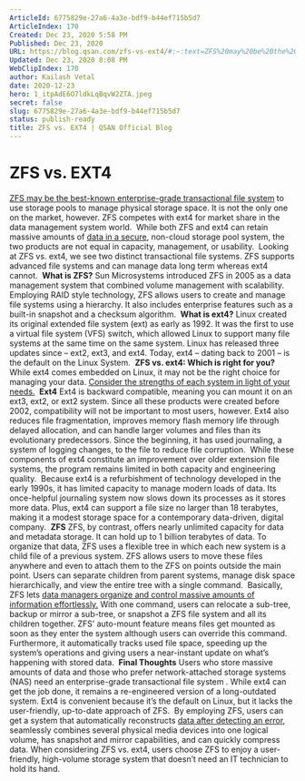 ```yaml
---
ArticleId: 6775829e-27a6-4a3e-bdf9-b44ef715b5d7
ArticleIndex: 170
Created: Dec 23, 2020 5:58 PM
Published: Dec 23, 2020
URL: https://blog.qsan.com/zfs-vs-ext4/#:~:text=ZFS%20may%20be%20the%20best,one%20on%20the%20market%2C%20however.&text=ext4%2C%20we%20see%20two%20distinct,long%20term%20whereas%20ext4%20cannot.
Updated: Dec 23, 2020 8:08 PM
WebClipIndex: 170
author: Kailash Vetal
date: 2020-12-23
hero: 1_itpAdE6O7ldkLqBqvW2ZTA.jpeg
secret: false
slug: 6775829e-27a6-4a3e-bdf9-b44ef715b5d7
status: publish-ready
title: ZFS vs. EXT4 | QSAN Official Blog
---
```

# **ZFS vs. EXT4**

[ZFS may be the best-known enterprise-grade transactional file system](http://blog.qsan.com/what-is-zfs/) to use storage pools to manage physical storage space. It is not the only one on the market, however. ZFS competes with ext4 for market share in the data management system world. 
While both ZFS and ext4 can retain massive amounts of [data in a secure](http://blog.qsan.com/data-integrity-zfs-vs-other/), non-cloud storage pool system, the two products are not equal in capacity, management, or usability. 
Looking at ZFS vs. ext4, we see two distinct transactional file systems. ZFS supports advanced file systems and can manage data long term whereas ext4 cannot. 
**What is ZFS?**
Sun Microsystems introduced ZFS in 2005 as a data management system that combined volume management with scalability. Employing RAID style technology, ZFS allows users to create and manage file systems using a hierarchy. It also includes enterprise features such as a built-in snapshot and a checksum algorithm. 
**What is ext4?**
Linux created its original extended file system (ext) as early as 1992. It was the first to use a virtual file system (VFS) switch, which allowed Linux to support many file systems at the same time on the same system. Linux has released three updates since – ext2, ext3, and ext4. Today, ext4 – dating back to 2001 – is the default on the Linux System. 
**ZFS vs. ext4: Which is right for you?**
While ext4 comes embedded on Linux, it may not be the right choice for managing your data. [Consider the strengths of each system in light of your needs.](https://www.howtogeek.com/howto/33552/htg-explains-which-linux-file-system-should-you-choose/) 
**Ext4**
Ext4 is backward compatible, meaning you can mount it on an ext3, ext2, or ext2 system. Since all these products were created before 2002, compatibility will not be important to most users, however. Ext4 also reduces file fragmentation, improves memory flash memory life through delayed allocation, and can handle larger volumes and files than its evolutionary predecessors. Since the beginning, it has used journaling, a system of logging changes, to the file to reduce file corruption. 
While these components of ext4 constitute an improvement over older extension file systems, the program remains limited in both capacity and engineering quality. 
Because ext4 is a refurbishment of technology developed in the early 1990s, it has limited capacity to manage modern loads of data. Its once-helpful journaling system now slows down its processes as it stores more data. Plus, ext4 can support a file size no larger than 18 terabytes, making it a modest storage space for a contemporary data-driven, digital company. 
**ZFS**
ZFS, by contrast, offers nearly unlimited capacity for data and metadata storage. It can hold up to 1 billion terabytes of data. To organize that data, ZFS uses a flexible tree in which each new system is a child file of a previous system. ZFS allows users to move these files anywhere and even to attach them to the ZFS on points outside the main point. Users can separate children from parent systems, manage disk space hierarchically, and view the entire tree with a single command. 
Basically, ZFS lets [data managers organize and control massive amounts of information effortlessly.](http://blog.qsan.com/make-storage-management-efficiently-and-safely/) With one command, users can relocate a sub-tree, backup or mirror a sub-tree, or snapshot a ZFS file system and all its children together. ZFS’ auto-mount feature means files get mounted as soon as they enter the system although users can override this command. Furthermore, it automatically tracks used file space, speeding up the system’s operations and giving users a near-instant update on what’s happening with stored data. 
**Final Thoughts**
Users who store massive amounts of data and those who prefer network-attached storage systems (NAS) need an enterprise-grade transactional file system . While ext4 can get the job done, it remains a re-engineered version of a long-outdated system. Ext4 is convenient because it’s the default on Linux, but it lacks the user-friendly, up-to-date approach of ZFS. 
By employing ZFS, users can get a system that automatically reconstructs [data after detecting an error](http://blog.qsan.com/data-integrity-zfs-vs-other/), seamlessly combines several physical media devices into one logical volume, has snapshot and mirror capabilities, and can quickly compress data. When considering ZFS vs. ext4, users choose ZFS to enjoy a user-friendly, high-volume storage system that doesn’t need an IT technician to hold its hand.
